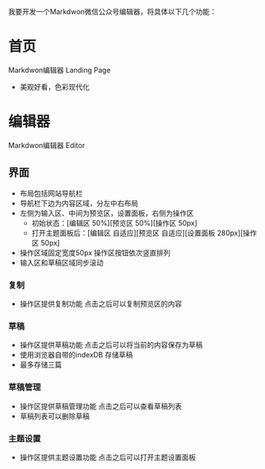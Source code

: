 我要开发一个Markdwon微信公众号编辑器，将具体以下几个功能：

# 首页
Markdwon编辑器 Landing Page 
- 美观好看，色彩现代化

# 编辑器
Markdwon编辑器 Editor
## 界面
- 布局包括网站导航栏
- 导航栏下边为内容区域，分左中右布局
- 左侧为输入区、中间为预览区，设置面板，右侧为操作区
  - 初始状态：[编辑区 50%][预览区 50%][操作区 50px]
  - 打开主题面板后：[编辑区 自适应][预览区 自适应][设置面板 280px][操作区 50px]
- 操作区域固定宽度50px 操作区按钮依次竖直排列
- 输入区和草稿区域同步滚动
### 复制
- 操作区提供复制功能 点击之后可以复制预览区的内容

### 草稿
- 操作区提供草稿功能 点击之后可以将当前的内容保存为草稿
- 使用浏览器自带的indexDB 存储草稿
- 最多存储三篇

### 草稿管理
- 操作区提供草稿管理功能 点击之后可以查看草稿列表
- 草稿列表可以删除草稿

### 主题设置
- 操作区提供主题设置功能 点击之后可以打开主题设置面板



